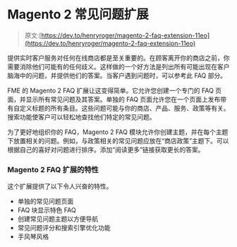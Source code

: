 # Magento 2 常见问题扩展

> 原文:[https://dev.to/henryroger/magento-2-faq-extension-11eo](https://dev.to/henryroger/magento-2-faq-extension-11eo)

提供实时客户服务对任何在线商店都是至关重要的。在顾客离开你的商店之前，你需要消除他们可能有的任何歧义。这样做的一个好方法是列出所有可能出现在客户脑海中的问题，并提供他们的答案。当客户遇到问题时，可以参考此 FAQ 部分。

FME 的 Magento 2 FAQ 扩展让这变得简单。它允许您创建一个专门的 FAQ 页面，并显示所有常见问题及其答案。单独的 FAQ 页面允许您在一个页面上发布带有自定义标题的所有条目。这些问题可能与你的商店、产品、服务、政策等有关。搜索功能使客户可以轻松地查找他们特定的常见问题。

为了更好地组织你的 FAQ，Magento 2 FAQ 模块允许你创建主题，并在每个主题下放置相关的问题。例如，与政策相关的常见问题应放在“商店政策”主题下。可以根据自己的喜好对问题进行排序。添加“阅读更多”链接获取更长的答案。

### Magento 2 FAQ 扩展的特性

这个扩展提供了以下令人兴奋的特性。

*   单独的常见问题页面
*   FAQ 块显示特色 FAQ
*   创建常见问题主题以方便导航
*   常见问题评分和搜索引擎优化功能
*   手风琴风格